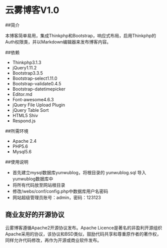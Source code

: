 # 云雾博客V1.0

##简介

本博客简单易用，集成Thinkphp和Bootstrap，响应式布局，启用Thinkphp的Auth权限类，并以Markdown编辑器来发布博客内容。

##依赖

  * Thinkphp3.1.3
  * jQuery1.11.2
  * Bootstrap3.3.5
  * Bootstrap-select1.11.0
  * Bootstrap-validate0.4.5
  * Bootstrap-datetimepicker
  * Editor.md
  * Font-awesome4.6.3
  * jQuery File Upload Plugin
  * jQuery Table Sort
  * HTML5 Shiv
  * Respond.js

##所需环境
 
  * Apache 2.4
  * PHP5.6
  * Mysql5.6

##使用说明
 
  * 首先建立mysql数据库yunwublog，将根目录的 yunwublog.sql 导入yunwublog数据库中
  * 将所有代码放至网站根目录
  * 修改/webs/conf/config.php中数据库用户名密码
  * 网站超级管理员账号：admin，密码：123123
 
## 商业友好的开源协议

云雾博客遵循Apache2开源协议发布。Apache Licence是著名的非盈利开源组织Apache采用的协议，该协议和BSD类似，鼓励代码共享和尊重原作者的著作权，同样允许代码修改，再作为开源或商业软件发布。
